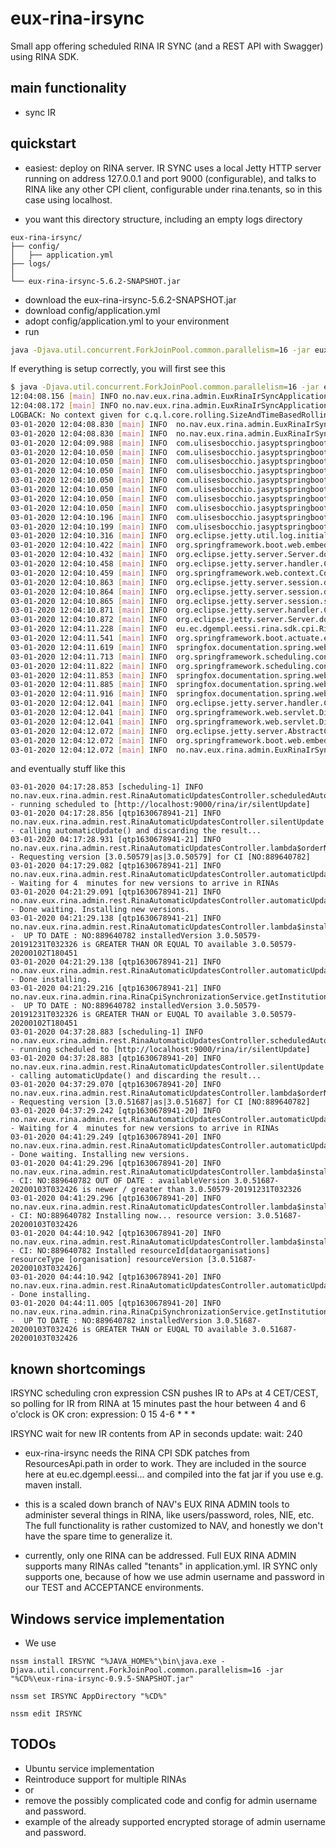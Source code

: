 # eux-rina-irsync

Small app offering scheduled RINA IR SYNC (and a REST API with Swagger) using RINA SDK.

## main functionality

* sync IR

## quickstart

* easiest: deploy on RINA server. IR SYNC uses a local Jetty HTTP server running on address 127.0.0.1 and port 9000 (configurable), and talks to RINA like any other CPI client, configurable under rina.tenants, so in this case using localhost.

* you want this directory structure, including an empty logs directory
```
eux-rina-irsync/
├── config/
│   ├── application.yml
├── logs/
│  
└── eux-rina-irsync-5.6.2-SNAPSHOT.jar
```
* download the eux-rina-irsync-5.6.2-SNAPSHOT.jar
* download config/application.yml
* adopt config/application.yml to your environment
* run 
```bash
java -Djava.util.concurrent.ForkJoinPool.common.parallelism=16 -jar eux-rina-irsync-0.9.4-SNAPSHOT.jar
```

If everything is setup correctly, you will first see this
```bash
$ java -Djava.util.concurrent.ForkJoinPool.common.parallelism=16 -jar eux-rina-irsync-0.9.4-SNAPSHOT.jar
12:04:08.156 [main] INFO no.nav.eux.rina.admin.EuxRinaIrSyncApplication - availableProcessors = 8
12:04:08.172 [main] INFO no.nav.eux.rina.admin.EuxRinaIrSyncApplication - parallism of pool   = 16
LOGBACK: No context given for c.q.l.core.rolling.SizeAndTimeBasedRollingPolicy@757108857
03-01-2020 12:04:08.830 [main] INFO  no.nav.eux.rina.admin.EuxRinaIrSyncApplication.logStarting - Starting EuxRinaIrSyncApplication v0.9.4-SNAPSHOT on A01APVW145 with PID 15104 (D:\bin\IRSYNC\eux-rina-irsync-0.9.4-SNAPSHOT.jar started by RA_K114434 in D:\bin\IRSYNC)
03-01-2020 12:04:08.830 [main] INFO  no.nav.eux.rina.admin.EuxRinaIrSyncApplication.logStartupProfileInfo - No active profile set, falling back to default profiles: default
03-01-2020 12:04:09.988 [main] INFO  com.ulisesbocchio.jasyptspringboot.configuration.EnableEncryptablePropertiesBeanFactoryPostProcessor.postProcessBeanFactory - Post-processing PropertySource instances
03-01-2020 12:04:10.050 [main] INFO  com.ulisesbocchio.jasyptspringboot.EncryptablePropertySourceConverter.makeEncryptable - Converting PropertySource configurationProperties [org.springframework.boot.context.properties.source.ConfigurationPropertySourcesPropertySource] to AOP Proxy
03-01-2020 12:04:10.050 [main] INFO  com.ulisesbocchio.jasyptspringboot.EncryptablePropertySourceConverter.makeEncryptable - Converting PropertySource servletConfigInitParams [org.springframework.core.env.PropertySource$StubPropertySource] to EncryptablePropertySourceWrapper
03-01-2020 12:04:10.050 [main] INFO  com.ulisesbocchio.jasyptspringboot.EncryptablePropertySourceConverter.makeEncryptable - Converting PropertySource servletContextInitParams [org.springframework.core.env.PropertySource$StubPropertySource] to EncryptablePropertySourceWrapper
03-01-2020 12:04:10.050 [main] INFO  com.ulisesbocchio.jasyptspringboot.EncryptablePropertySourceConverter.makeEncryptable - Converting PropertySource systemProperties [org.springframework.core.env.PropertiesPropertySource] to EncryptableMapPropertySourceWrapper
03-01-2020 12:04:10.050 [main] INFO  com.ulisesbocchio.jasyptspringboot.EncryptablePropertySourceConverter.makeEncryptable - Converting PropertySource systemEnvironment [org.springframework.boot.env.SystemEnvironmentPropertySourceEnvironmentPostProcessor$OriginAwareSystemEnvironmentPropertySource] to EncryptableMapPropertySourceWrapper
03-01-2020 12:04:10.050 [main] INFO  com.ulisesbocchio.jasyptspringboot.EncryptablePropertySourceConverter.makeEncryptable - Converting PropertySource random [org.springframework.boot.env.RandomValuePropertySource] to EncryptablePropertySourceWrapper
03-01-2020 12:04:10.050 [main] INFO  com.ulisesbocchio.jasyptspringboot.EncryptablePropertySourceConverter.makeEncryptable - Converting PropertySource applicationConfig: [file:./config/application.yml] [org.springframework.boot.env.OriginTrackedMapPropertySource] to EncryptableMapPropertySourceWrapper
03-01-2020 12:04:10.196 [main] INFO  com.ulisesbocchio.jasyptspringboot.resolver.DefaultLazyPropertyResolver.lambda$new$2 - Property Resolver custom Bean not found with name 'encryptablePropertyResolver'. Initializing Default Property Resolver
03-01-2020 12:04:10.199 [main] INFO  com.ulisesbocchio.jasyptspringboot.detector.DefaultLazyPropertyDetector.lambda$new$2 - Property Detector custom Bean not found with name 'encryptablePropertyDetector'. Initializing Default Property Detector
03-01-2020 12:04:10.316 [main] INFO  org.eclipse.jetty.util.log.initialized - Logging initialized @2450ms to org.eclipse.jetty.util.log.Slf4jLog
03-01-2020 12:04:10.422 [main] INFO  org.springframework.boot.web.embedded.jetty.JettyServletWebServerFactory.getWebServer - Server initialized with port: 9000
03-01-2020 12:04:10.432 [main] INFO  org.eclipse.jetty.server.Server.doStart - jetty-9.4.24.v20191120; built: 2019-11-20T21:37:49.771Z; git: 363d5f2df3a8a28de40604320230664b9c793c16; jvm 1.8.0_112-b15
03-01-2020 12:04:10.458 [main] INFO  org.eclipse.jetty.server.handler.ContextHandler.application.log - Initializing Spring embedded WebApplicationContext
03-01-2020 12:04:10.459 [main] INFO  org.springframework.web.context.ContextLoader.prepareWebApplicationContext - Root WebApplicationContext: initialization completed in 1598 ms
03-01-2020 12:04:10.863 [main] INFO  org.eclipse.jetty.server.session.doStart - DefaultSessionIdManager workerName=node0
03-01-2020 12:04:10.864 [main] INFO  org.eclipse.jetty.server.session.doStart - No SessionScavenger set, using defaults
03-01-2020 12:04:10.865 [main] INFO  org.eclipse.jetty.server.session.startScavenging - node0 Scavenging every 660000ms
03-01-2020 12:04:10.871 [main] INFO  org.eclipse.jetty.server.handler.ContextHandler.doStart - Started o.s.b.w.e.j.JettyEmbeddedWebAppContext@7bab3f1a{application,/,[file:///C:/Users/RA_K114434/AppData/Local/Temp/2/jetty-docbase.3217235774749337829.9000/, jar:file:/D:/bin/IRSYNC/eux-rina-irsync-0.9.4-SNAPSHOT.jar!/BOOT-INF/lib/springfox-swagger-ui-2.9.2.jar!/META-INF/resources],AVAILABLE}
03-01-2020 12:04:10.872 [main] INFO  org.eclipse.jetty.server.Server.doStart - Started @3005ms
03-01-2020 12:04:11.228 [main] INFO  eu.ec.dgempl.eessi.rina.sdk.cpi.RinaCpiClient.buildObjectMapper - Building the Object Mapper
03-01-2020 12:04:11.541 [main] INFO  org.springframework.boot.actuate.endpoint.web.EndpointLinksResolver.<init> - Exposing 5 endpoint(s) beneath base path '/actuator'
03-01-2020 12:04:11.619 [main] INFO  springfox.documentation.spring.web.PropertySourcedRequestMappingHandlerMapping.initHandlerMethods - Mapped URL path [/v2/api-docs] onto method [springfox.documentation.swagger2.web.Swagger2Controller#getDocumentation(String, HttpServletRequest)]
03-01-2020 12:04:11.713 [main] INFO  org.springframework.scheduling.concurrent.ThreadPoolTaskExecutor.initialize - Initializing ExecutorService 'applicationTaskExecutor'
03-01-2020 12:04:11.822 [main] INFO  org.springframework.scheduling.concurrent.ThreadPoolTaskScheduler.initialize - Initializing ExecutorService 'taskScheduler'
03-01-2020 12:04:11.853 [main] INFO  springfox.documentation.spring.web.plugins.DocumentationPluginsBootstrapper.start - Context refreshed
03-01-2020 12:04:11.885 [main] INFO  springfox.documentation.spring.web.plugins.DocumentationPluginsBootstrapper.start - Found 1 custom documentation plugin(s)
03-01-2020 12:04:11.916 [main] INFO  springfox.documentation.spring.web.scanners.ApiListingReferenceScanner.scan - Scanning for api listing references
03-01-2020 12:04:12.041 [main] INFO  org.eclipse.jetty.server.handler.ContextHandler.application.log - Initializing Spring DispatcherServlet 'dispatcherServlet'
03-01-2020 12:04:12.041 [main] INFO  org.springframework.web.servlet.DispatcherServlet.initServletBean - Initializing Servlet 'dispatcherServlet'
03-01-2020 12:04:12.041 [main] INFO  org.springframework.web.servlet.DispatcherServlet.initServletBean - Completed initialization in 0 ms
03-01-2020 12:04:12.072 [main] INFO  org.eclipse.jetty.server.AbstractConnector.doStart - Started ServerConnector@4c39bec8{HTTP/1.1,[http/1.1]}{localhost:9000}
03-01-2020 12:04:12.072 [main] INFO  org.springframework.boot.web.embedded.jetty.JettyWebServer.start - Jetty started on port(s) 9000 (http/1.1) with context path '/'
03-01-2020 12:04:12.072 [main] INFO  no.nav.eux.rina.admin.EuxRinaIrSyncApplication.logStarted - Started EuxRinaIrSyncApplication in 3.765 seconds (JVM running for 4.216)
```

and eventually stuff like this
```
03-01-2020 04:17:28.853 [scheduling-1] INFO  no.nav.eux.rina.admin.rest.RinaAutomaticUpdatesController.scheduledAutomaticUpdate - running scheduled to [http://localhost:9000/rina/ir/silentUpdate]
03-01-2020 04:17:28.856 [qtp1630678941-21] INFO  no.nav.eux.rina.admin.rest.RinaAutomaticUpdatesController.silentUpdate - calling automaticUpdate() and discarding the result...
03-01-2020 04:17:28.931 [qtp1630678941-21] INFO  no.nav.eux.rina.admin.rest.RinaAutomaticUpdatesController.lambda$orderNewInstitutionVersions$6 - Requesting version [3.0.50579|as|3.0.50579] for CI [NO:889640782]
03-01-2020 04:17:29.082 [qtp1630678941-21] INFO  no.nav.eux.rina.admin.rest.RinaAutomaticUpdatesController.automaticUpdate - Waiting for 4  minutes for new versions to arrive in RINAs
03-01-2020 04:21:29.091 [qtp1630678941-21] INFO  no.nav.eux.rina.admin.rest.RinaAutomaticUpdatesController.automaticUpdate - Done waiting. Installing new versions.
03-01-2020 04:21:29.138 [qtp1630678941-21] INFO  no.nav.eux.rina.admin.rest.RinaAutomaticUpdatesController.lambda$installNewInstitutionVersion$4 -  UP TO DATE : NO:889640782 installedVersion 3.0.50579-20191231T032326 is GREATER THAN OR EQUAL TO available 3.0.50579-20200102T180451
03-01-2020 04:21:29.138 [qtp1630678941-21] INFO  no.nav.eux.rina.admin.rest.RinaAutomaticUpdatesController.automaticUpdate - Done installing.
03-01-2020 04:21:29.216 [qtp1630678941-21] INFO  no.nav.eux.rina.admin.rina.RinaCpiSynchronizationService.getInstitutionVersions -  UP TO DATE : NO:889640782 installedVersion 3.0.50579-20191231T032326 is GREATER THAN or EUQAL TO available 3.0.50579-20200102T180451
03-01-2020 04:37:28.883 [scheduling-1] INFO  no.nav.eux.rina.admin.rest.RinaAutomaticUpdatesController.scheduledAutomaticUpdate - running scheduled to [http://localhost:9000/rina/ir/silentUpdate]
03-01-2020 04:37:28.883 [qtp1630678941-20] INFO  no.nav.eux.rina.admin.rest.RinaAutomaticUpdatesController.silentUpdate - calling automaticUpdate() and discarding the result...
03-01-2020 04:37:29.070 [qtp1630678941-20] INFO  no.nav.eux.rina.admin.rest.RinaAutomaticUpdatesController.lambda$orderNewInstitutionVersions$6 - Requesting version [3.0.51687|as|3.0.51687] for CI [NO:889640782]
03-01-2020 04:37:29.242 [qtp1630678941-20] INFO  no.nav.eux.rina.admin.rest.RinaAutomaticUpdatesController.automaticUpdate - Waiting for 4  minutes for new versions to arrive in RINAs
03-01-2020 04:41:29.249 [qtp1630678941-20] INFO  no.nav.eux.rina.admin.rest.RinaAutomaticUpdatesController.automaticUpdate - Done waiting. Installing new versions.
03-01-2020 04:41:29.296 [qtp1630678941-20] INFO  no.nav.eux.rina.admin.rest.RinaAutomaticUpdatesController.lambda$installNewInstitutionVersion$4 - CI: NO:889640782 OUT OF DATE : availableVersion 3.0.51687-20200103T032426 is newer / greater than 3.0.50579-20191231T032326
03-01-2020 04:41:29.296 [qtp1630678941-20] INFO  no.nav.eux.rina.admin.rest.RinaAutomaticUpdatesController.lambda$installNewInstitutionVersion$4 - CI: NO:889640782 Installing now... resource version: 3.0.51687-20200103T032426
03-01-2020 04:44:10.942 [qtp1630678941-20] INFO  no.nav.eux.rina.admin.rest.RinaAutomaticUpdatesController.lambda$installNewInstitutionVersion$4 - CI: NO:889640782 Installed resourceId[dataorganisations] resourceType [organisation] resourceVersion [3.0.51687-20200103T032426]
03-01-2020 04:44:10.942 [qtp1630678941-20] INFO  no.nav.eux.rina.admin.rest.RinaAutomaticUpdatesController.automaticUpdate - Done installing.
03-01-2020 04:44:11.005 [qtp1630678941-20] INFO  no.nav.eux.rina.admin.rina.RinaCpiSynchronizationService.getInstitutionVersions -  UP TO DATE : NO:889640782 installedVersion 3.0.51687-20200103T032426 is GREATER THAN or EUQAL TO available 3.0.51687-20200103T032426
```
  
## known shortcomings

 IRSYNC scheduling cron expression
 CSN pushes IR to APs at 4 CET/CEST, so polling for IR from RINA at 15 minutes past the hour between 4 and 6 o'clock is OK
cron:
  expression: 0 15 4-6 * * *

 IRSYNC wait for new IR contents from AP in seconds
update:
  wait: 240
  
* eux-rina-irsync needs the RINA CPI SDK patches from ResourcesApi.path in order to work. They are included in the source here at
  eu.ec.dgempl.eessi... and compiled into the fat jar if you use e.g. maven install.

* this is a scaled down branch of NAV's EUX RINA ADMIN tools to administer several things in RINA, like users/password, roles, NIE, etc.
  The full functionality is rather customized to NAV, and honestly we don't have the spare time to generalize it.
  
* currently, only one RINA can be addressed. Full EUX RINA ADMIN supports many RINAs called "tenants" in application.yml.
  IR SYNC only supports one, because of how we use admin username and password in our TEST and ACCEPTANCE environments. 

## Windows service implementation

* We use 
```
nssm install IRSYNC "%JAVA_HOME%"\bin\java.exe -Djava.util.concurrent.ForkJoinPool.common.parallelism=16 -jar "%CD%\eux-rina-irsync-0.9.5-SNAPSHOT.jar"

nssm set IRSYNC AppDirectory "%CD%"

nssm edit IRSYNC
```

## TODOs

* Ubuntu service implementation
* Reintroduce support for multiple RINAs
* or
* remove the possibly complicated code and config for admin username and password.
* example of the already supported encrypted storage of admin username and password.
